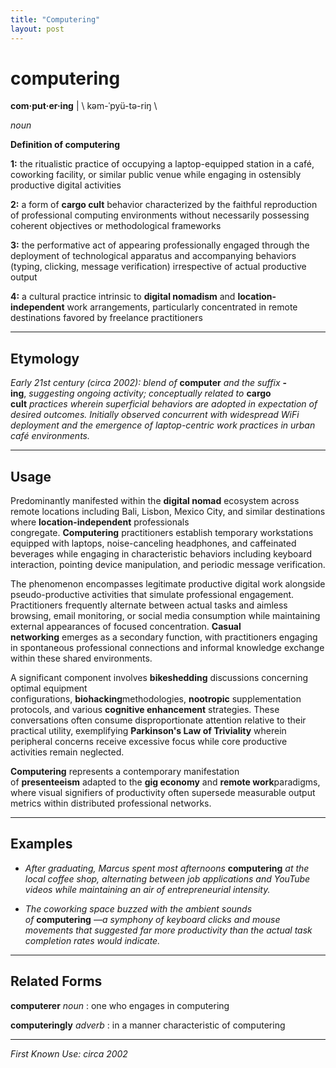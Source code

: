 ```yaml
---
title: "Computering"
layout: post
---
```


# computering

**com·put·er·ing** | \\ kəm-ˈpyü-tə-riŋ \\

*noun*

**Definition of computering**

**1:** the ritualistic practice of occupying a laptop-equipped station in a café, coworking facility, or similar public venue while engaging in ostensibly productive digital activities

**2:** a form of **cargo cult** behavior characterized by the faithful reproduction of professional computing environments without necessarily possessing coherent objectives or methodological frameworks

**3:** the performative act of appearing professionally engaged through the deployment of technological apparatus and accompanying behaviors (typing, clicking, message verification) irrespective of actual productive output

**4:** a cultural practice intrinsic to **digital nomadism** and **location-independent** work arrangements, particularly concentrated in remote destinations favored by freelance practitioners

---

## Etymology

*Early 21st century (circa 2002): blend of* **computer** *and the suffix* **\-ing**, *suggesting ongoing activity; conceptually related to* **cargo cult** *practices wherein superficial behaviors are adopted in expectation of desired outcomes. Initially observed concurrent with widespread WiFi deployment and the emergence of laptop-centric work practices in urban café environments.*

---

## Usage

Predominantly manifested within the **digital nomad** ecosystem across remote locations including Bali, Lisbon, Mexico City, and similar destinations where **location-independent** professionals congregate. **Computering** practitioners establish temporary workstations equipped with laptops, noise-canceling headphones, and caffeinated beverages while engaging in characteristic behaviors including keyboard interaction, pointing device manipulation, and periodic message verification.

The phenomenon encompasses legitimate productive digital work alongside pseudo-productive activities that simulate professional engagement. Practitioners frequently alternate between actual tasks and aimless browsing, email monitoring, or social media consumption while maintaining external appearances of focused concentration. **Casual networking** emerges as a secondary function, with practitioners engaging in spontaneous professional connections and informal knowledge exchange within these shared environments.

A significant component involves **bikeshedding** discussions concerning optimal equipment configurations, **biohacking**methodologies, **nootropic** supplementation protocols, and various **cognitive enhancement** strategies. These conversations often consume disproportionate attention relative to their practical utility, exemplifying **Parkinson's Law of Triviality** wherein peripheral concerns receive excessive focus while core productive activities remain neglected.

**Computering** represents a contemporary manifestation of **presenteeism** adapted to the **gig economy** and **remote work**paradigms, where visual signifiers of productivity often supersede measurable output metrics within distributed professional networks.

---

## Examples

*   *After graduating, Marcus spent most afternoons* **computering** *at the local coffee shop, alternating between job applications and YouTube videos while maintaining an air of entrepreneurial intensity.*
    
*   *The coworking space buzzed with the ambient sounds of* **computering** *—a symphony of keyboard clicks and mouse movements that suggested far more productivity than the actual task completion rates would indicate.*
    

---

## Related Forms

**computerer** *noun* : one who engages in computering

**computeringly** *adverb* : in a manner characteristic of computering

---

*First Known Use: circa 2002*